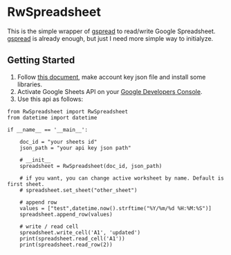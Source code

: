 # RwSpreadsheet

This is the simple wrapper of [gspread](https://github.com/burnash/gspread) to read/write Google Spreadsheet.  
[gspread](https://github.com/burnash/gspread) is already enough, but just I need more simple way to initialyze. 

## Getting Started

1. Follow [this document](http://gspread.readthedocs.io/en/latest/oauth2.html), make account key json file and install some libraries.
1. Activate Google Sheets API on your [Google Developers Console](https://console.developers.google.com/apis).
1. Use this api as follows:
```
from RwSpreadsheet import RwSpreadsheet
from datetime import datetime

if __name__ == '__main__':
    
    doc_id = "your sheets id"
    json_path = "your api key json path"

    # __init__
    spreadsheet = RwSpreadsheet(doc_id, json_path)

    # if you want, you can change active worksheet by name. Default is first sheet.
    # spreadsheet.set_sheet("other_sheet")

    # append row
    values = ["test",datetime.now().strftime("%Y/%m/%d %H:%M:%S")]
    spreadsheet.append_row(values)

    # write / read cell
    spreadsheet.write_cell('A1', 'updated')
    print(spreadsheet.read_cell('A1'))
    print(spreadsheet.read_row(2))
```
